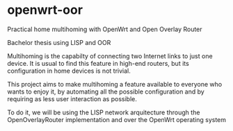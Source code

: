 # openwrt-oor
Practical home multihoming with OpenWrt and Open Overlay Router

Bachelor thesis using LISP and OOR

Multihoming is the capabilty of connecting two Internet links to just one device. It is usual to find this feature in high-end routers, but its configuration in home
devices is not trivial.

This project aims to make multihoming a feature available to everyone who wants to enjoy it, by automating all the possible configuration and by requiring as less
user interaction as possible.

To do it, we will be using the LISP network arquitecture through the OpenOverlayRouter implementation and over the OpenWrt operating system
